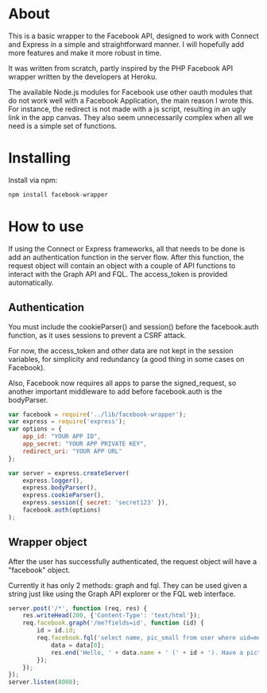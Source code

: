 About
=====

This is a basic wrapper to the Facebook API, designed to work with Connect and
Express in a simple and straightforward manner. I will hopefully add more
features and make it more robust in time.

It was written from scratch, partly inspired by the PHP Facebook API wrapper
written by the developers at Heroku.

The available Node.js modules for Facebook use other oauth modules that do not
work well with a Facebook Application, the main reason I wrote this. For
instance, the redirect is not made with a js script, resulting in an ugly link
in the app canvas. They also seem unnecessarily complex when all we need is a
simple set of functions.

Installing
===============

Install via npm:

```javascript
npm install facebook-wrapper
```

How to use
=============

If using the Connect or Express frameworks, all that needs to be done is add
an authentication function in the server flow. After this function, the request
object will contain an object with a couple of API functions to interact with
the Graph API and FQL. The access_token is provided automatically.

Authentication
--------------

You must include the cookieParser() and session() before the facebook.auth
function, as it uses sessions to prevent a CSRF attack.

For now, the access_token and other data are not kept in the session variables,
for simplicity and redundancy (a good thing in some cases on Facebook).

Also, Facebook now requires all apps to parse the signed_request, so another
important middleware to add before facebook.auth is the bodyParser.

```javascript
var facebook = require('../lib/facebook-wrapper');
var express = require('express');
var options = {
	app_id: "YOUR APP ID",
	app_secret: "YOUR APP PRIVATE KEY",
	redirect_uri: "YOUR APP URL"
};

var server = express.createServer(
	express.logger(),
	express.bodyParser(),
	express.cookieParser(),
	express.session({ secret: 'secret123' }),
	facebook.auth(options)
);
```

Wrapper object
--------------

After the user has successfully authenticated, the request object will
have a "facebook" object.

Currently it has only 2 methods: graph and fql. They can be used given
a string just like using the Graph API explorer or the FQL web interface.

```javascript
server.post('/*', function (req, res) {
	res.writeHead(200, {'Content-Type': 'text/html'});
	req.facebook.graph('/me?fields=id', function (id) {
		id = id.id;
		req.facebook.fql('select name, pic_small from user where uid=me()', function (data) {
			data = data[0];
			res.end('Hello, ' + data.name + ' (' + id + '). Have a picture of yourself: <img src=\"' + data.pic_small + '\" />');
		});
	});
});
server.listen(8000);
```

